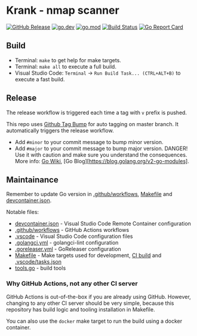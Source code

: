 # Krank - nmap scanner

[![GitHub Release](https://img.shields.io/github/v/release/golang-templates/seed)](https://github.com/golang-templates/seed/releases)
[![go.dev](https://img.shields.io/badge/go.dev-reference-blue.svg)](https://pkg.go.dev/github.com/golang-templates/seed)
[![go.mod](https://img.shields.io/github/go-mod/go-version/golang-templates/seed)](go.mod)
[![Build Status](https://img.shields.io/github/workflow/status/golang-templates/seed/build)](https://github.com/golang-templates/seed/actions?query=workflow%3Abuild+branch%3Amaster)
[![Go Report Card](https://goreportcard.com/badge/github.com/golang-templates/seed)](https://goreportcard.com/report/github.com/golang-templates/seed)

## Build

- Terminal: `make` to get help for make targets.
- Terminal: `make all` to execute a full build.
- Visual Studio Code: `Terminal` → `Run Build Task... (CTRL+ALT+B)` to execute a fast build.

## Release

The release workflow is triggered each time a tag with `v` prefix is pushed.

This repo uses [Github Tag Bump](https://github.com/marketplace/actions/github-tag-bump) for auto tagging on master branch. It automatically triggers the release workflow.

- Add `#minor` to your commit message to bump minor version.
- Add `#major` to your commit message to bump major version. DANGER! Use it with caution and make sure you understand the consequences. More info: [Go Wiki](https://github.com/golang/go/wiki/Modules#releasing-modules-v2-or-higher), [Go Blog][https://blog.golang.org/v2-go-modules].

## Maintainance

Remember to update Go version in [.github/workflows](.github/workflows), [Makefile](Makefile) and [devcontainer.json](.devcontainer/devcontainer.json).

Notable files:
- [devcontainer.json](.devcontainer/devcontainer.json) - Visual Studio Code Remote Container configuration
- [.github/workflows](.github/workflows) - GitHub Actions workflows
- [.vscode](.vscode) - Visual Studio Code configuration files
- [.golangci.yml](.golangci.yml) - golangci-lint configuration
- [.goreleaser.yml](.goreleaser.yml) - GoReleaser configuration
- [Makefile](Makefile) - Make targets used for development, [CI build](.github/workflows) and [.vscode/tasks.json](.vscode/tasks.json)
- [tools.go](tools.go) - build tools 


### Why GitHub Actions, not any other CI server

GitHub Actions is out-of-the-box if you are already using GitHub.
However, changing to any other CI server should be very simple, because this repository has build logic and tooling installation in Makefile. 

You can also use the `docker` make target to run the build using a docker container.



